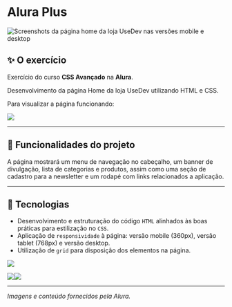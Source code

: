 # Alura Plus

![Screenshots da página home da loja UseDev nas versões mobile e desktop](https://github.com/user-attachments/assets/df631818-1d53-4268-8b8f-f68d7242e408)

## ✨ O exercício

Exercício do curso <b>CSS Avançado</b> na <b>Alura</b>.

Desenvolvimento da página Home da loja UseDev utilizando HTML e CSS.

Para visualizar a página funcionando: 

<a href="https://lucasjdantas.github.io/exercicio-alura-css-avancado-1/" target="_blank"><img loading="lazy" src="https://img.shields.io/badge/GitHub%20Pages-222222?style=for-the-badge&logo=github%20Pages&logoColor=white" target="_blank"></a>

<hr>

## 🔨 Funcionalidades do projeto

A página mostrará um menu de navegação no cabeçalho, um banner de divulgação, lista de categorias e produtos, assim como uma seção de cadastro para a newsletter e um rodapé com links relacionados a aplicação.

<hr>

## 🚀 Tecnologias

- Desenvolvimento e estruturação do código `HTML` alinhados às boas práticas para estilização no `CSS`.
- Aplicação de `responsividade` à página: versão mobile (360px), versão tablet (768px) e versão desktop.
- Utilização de `grid` para disposição dos elementos na página.

<img loading="laz" src="https://img.shields.io/badge/VSCode-0078D4?style=for-the-badge&logo=visual%20studio%20code&logoColor=white">

<img loading="lazy" src="https://img.shields.io/badge/HTML5-E34F26?style=for-the-badge&logo=html5&logoColor=white"><img loading="lazy" src="https://img.shields.io/badge/CSS3-1572B6?style=for-the-badge&logo=css3&logoColor=white">

<hr>

*Imagens e conteúdo fornecidos pela Alura.*
